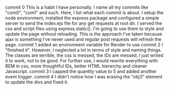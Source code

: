 commit 0
    This is a habit I have personally. I name all my commits like "com0", "com1" and such. Here, I list what each commit is about. 
    I setup the node environment, installed the express package and configured a simple server to send the index.ejs file for any get requests at root dir.
    I served the css and script files using express.static(). 
    I'm going to use them to style and update the page without reloading. This is the approach I've taken because ajax is something I've never used and regular post requests will refresh the page.
commit 1
    added an environment variable for Render to use
commit 2
    I "finished it". However, I neglected a lot in terms of style and naming things. The classes are terrible, the css is messed, the IDs are messed, I just writed it to work, not to be good. 
    For further use, I would rewrite everything with BEM in css, more thoughtful IDs, better HTML hierarchy and cleaner Javascript.
commit 3
    I capped the quantity value to 5 and added another event trigger.
commit 4
    I didn't notice how I was erasing the "obj3" element to update the divs and fixed it.

